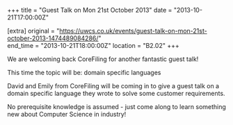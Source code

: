 +++
title = "Guest Talk on Mon 21st October 2013"
date = "2013-10-21T17:00:00Z"

[extra]
original = "https://uwcs.co.uk/events/guest-talk-on-mon-21st-october-2013-1474489084286/"    
end_time = "2013-10-21T18:00:00Z"
location = "B2.02"
+++

We are welcoming back CoreFiling for another fantastic guest talk\!

This time the topic will be: domain specific languages

David and Emily from CoreFiling will be coming in to give a guest talk on a domain specific language they wrote to solve some customer requirements.

No prerequisite knowledge is assumed - just come along to learn something new about Computer Science in industry\!

